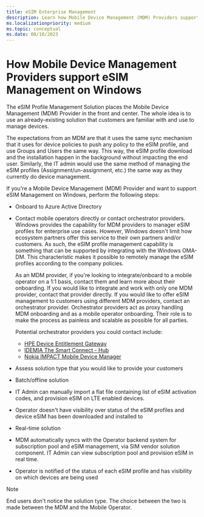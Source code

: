 ```yaml
---
title: eSIM Enterprise Management
description: Learn how Mobile Device Management (MDM) Providers support the eSIM Profile Management Solution on Windows.
ms.localizationpriority: medium
ms.topic: conceptual
ms.date: 08/10/2023
---
```


# How Mobile Device Management Providers support eSIM Management on Windows

The eSIM Profile Management Solution places the Mobile Device Management (MDM) Provider in the front and center. The whole idea is to use an already-existing solution that customers are familiar with and use to manage devices.

The expectations from an MDM are that it uses the same sync mechanism that it uses for device policies to push any policy to the eSIM profile, and use Groups and Users the same way. This way, the eSIM profile download and the installation happen in the background without impacting the end user. Similarly, the IT admin would use the same method of managing the eSIM profiles (Assignment/un-assignment, etc.) the same way as they currently do device management.

If you're a Mobile Device Management (MDM) Provider and want to support eSIM Management on Windows, perform the following steps:

- Onboard to Azure Active Directory
- Contact mobile operators directly or contact orchestrator providers. Windows provides the capability for MDM providers to manager eSIM profiles for enterprise use cases. However, Windows doesn't limit how ecosystem partners offer this service to their own partners and/or customers. As such, the eSIM profile management capability is something that can be supported by integrating with the Windows OMA-DM. This characteristic makes it possible to remotely manage the eSIM profiles according to the company policies.

  As an MDM provider, if you're looking to integrate/onboard to a mobile operator on a 1:1 basis, contact them and learn more about their onboarding. If you would like to integrate and work with only one MDM provider, contact that provider directly. If you would like to offer eSIM management to customers using different MDM providers, contact an orchestrator provider. Orchestrator providers act as proxy handling MDM onboarding and as a mobile operator onboarding. Their role is to make the process as painless and scalable as possible for all parties.

  Potential orchestrator providers you could contact include:

  - [HPE Device Entitlement Gateway](https://www.hpe.com/emea_europe/en/solutions/digital-communications-services.html)
  - [IDEMIA The Smart Connect - Hub](https://www.idemia.com/smart-connect-hub)
  - [Nokia IMPACT Mobile Device Manager](https://www.nokia.com/networks/internet-of-things/impact-mobile-device-manager/)

- Assess solution type that you would like to provide your customers
- Batch/offline solution
- IT Admin can manually import a flat file containing list of eSIM activation codes, and provision eSIM on LTE enabled devices.
- Operator doesn't have visibility over status of the eSIM profiles and device eSIM has been downloaded and installed to
- Real-time solution
- MDM automatically syncs with the Operator backend system for subscription pool and eSIM management, via SIM vendor solution component. IT Admin can view subscription pool and provision eSIM in real time.
- Operator is notified of the status of each eSIM profile and has visibility on which devices are being used

> [!NOTE]
> End users don't notice the solution type. The choice between the two is made between the MDM and the Mobile Operator.
